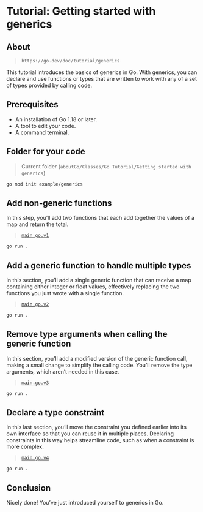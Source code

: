 # Tutorial: Getting started with generics

## About

> `https://go.dev/doc/tutorial/generics`

This tutorial introduces the basics of generics in Go. With generics, you can declare and use functions or types that are written to work with any of a set of types provided by calling code.

## Prerequisites

- An installation of Go 1.18 or later.
- A tool to edit your code.
- A command terminal.

## Folder for your code

> Current folder (`aboutGo/Classes/Go Tutorial/Getting started with generics`)

```sh
go mod init example/generics
```

## Add non-generic functions

In this step, you’ll add two functions that each add together the values of a map and return the total.

> [`main.go.v1`](./releases/main.go.v1)

```sh
go run .
```

## Add a generic function to handle multiple types

In this section, you’ll add a single generic function that can receive a map containing either integer or float values, effectively replacing the two functions you just wrote with a single function.

> [`main.go.v2`](./releases/main.go.v2)

```sh
go run .
```

## Remove type arguments when calling the generic function

In this section, you’ll add a modified version of the generic function call, making a small change to simplify the calling code. You’ll remove the type arguments, which aren’t needed in this case.

> [`main.go.v3`](./releases/main.go.v3)

```sh
go run .
```

## Declare a type constraint

In this last section, you’ll move the constraint you defined earlier into its own interface so that you can reuse it in multiple places. Declaring constraints in this way helps streamline code, such as when a constraint is more complex.

> [`main.go.v4`](./releases/main.go.v4)

```sh
go run .
```

## Conclusion

Nicely done! You’ve just introduced yourself to generics in Go.
